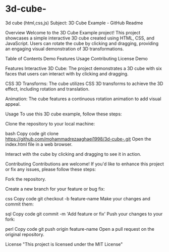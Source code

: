 # 3d-cube-
3d cube (html,css,js)
Subject: 3D Cube Example - GitHub Readme

Overview
Welcome to the 3D Cube Example project! This project showcases a simple interactive 3D cube created using HTML, CSS, and JavaScript. Users can rotate the cube by clicking and dragging, providing an engaging visual demonstration of 3D transformations.

Table of Contents
Demo
Features
Usage
Contributing
License
Demo

Features
Interactive 3D Cube: The project demonstrates a 3D cube with six faces that users can interact with by clicking and dragging.

CSS 3D Transforms: The cube utilizes CSS 3D transforms to achieve the 3D effect, including rotation and translation.

Animation: The cube features a continuous rotation animation to add visual appeal.

Usage
To use this 3D cube example, follow these steps:

Clone the repository to your local machine:

bash
Copy code
git clone <https://github.com/mohammadrezaaghaei1998/3d-cube-.git>
Open the index.html file in a web browser.

Interact with the cube by clicking and dragging to see it in action.

Contributing
Contributions are welcome! If you'd like to enhance this project or fix any issues, please follow these steps:

Fork the repository.

Create a new branch for your feature or bug fix:

css
Copy code
git checkout -b feature-name
Make your changes and commit them:

sql
Copy code
git commit -m 'Add feature or fix'
Push your changes to your fork:

perl
Copy code
git push origin feature-name
Open a pull request on the original repository.

License
"This project is licensed under the MIT License"
